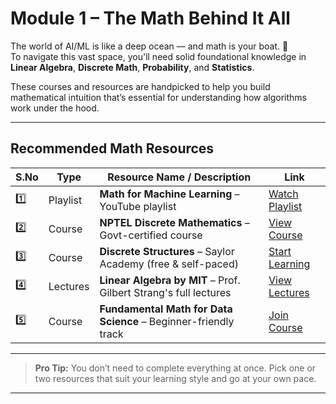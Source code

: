 #  Module 1 – The Math Behind It All

The world of AI/ML is like a deep ocean — and math is your boat. 🛶  
To navigate this vast space, you'll need solid foundational knowledge in **Linear Algebra**, **Discrete Math**, **Probability**, and **Statistics**.

These courses and resources are handpicked to help you build mathematical intuition that’s essential for understanding how algorithms work under the hood.

---

## Recommended Math Resources

| S.No | Type      | Resource Name / Description                                       | Link |
|------|-----------|--------------------------------------------------------------------|------|
| 1️⃣   | Playlist  | **Math for Machine Learning** – YouTube playlist                  | [Watch Playlist](https://www.youtube.com/playlist?list=PLD80i8An1OEGZ2tYimemzwC3xqkU0jKUg) |
| 2️⃣   |  Course | **NPTEL Discrete Mathematics** – Govt-certified course             | [View Course](https://onlinecourses.nptel.ac.in/noc22_cs33/preview) |
| 3️⃣   | Course    | **Discrete Structures** – Saylor Academy (free & self-paced)      | [Start Learning](https://www.classcentral.com/course/saylor-academy-67-cs202-discrete-structures-99529) |
| 4️⃣   | Lectures  | **Linear Algebra by MIT** – Prof. Gilbert Strang's full lectures  | [View Lectures](https://ocw.mit.edu/courses/18-06-linear-algebra-spring-2010/download/) |
| 5️⃣   | Course    | **Fundamental Math for Data Science** – Beginner-friendly track   | [Join Course](https://www.codecademy.com/learn/paths/fundamental-math-for-data-science) |

---

>  **Pro Tip:** You don’t need to complete everything at once. Pick one or two resources that suit your learning style and go at your own pace.

---

